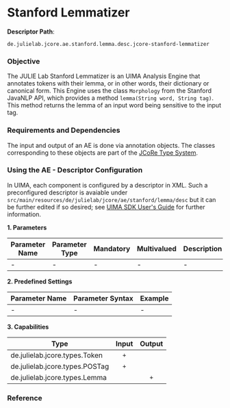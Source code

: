 # Stanford Lemmatizer
  

**Descriptor Path**:
```
de.julielab.jcore.ae.stanford.lemma.desc.jcore-stanford-lemmatizer
```


### Objective
The JULIE Lab Stanford Lemmatizer is an UIMA Analysis Engine that annotates tokens with their lemma, or in other words, their dictionary or canonical form. This Engine uses the class `Morphology` from the Stanford JavaNLP API, which provides a method `lemma(String word, String tag)`. This method returns the lemma of an input word being sensitive to the input tag.

### Requirements and Dependencies
The input and output of an AE is done via annotation objects. The classes corresponding to these objects are part of the [JCoRe Type System](https://github.com/JULIELab/jcore-base/tree/master/jcore-types).

### Using the AE - Descriptor Configuration
In UIMA, each component is configured by a descriptor in XML. Such a preconfigured descriptor is avaiable under `src/main/resources/de/julielab/jcore/ae/stanford/lemma/desc` but it can be further edited if so desired; see [UIMA SDK User's Guide](https://uima.apache.org/downloads/releaseDocs/2.1.0-incubating/docs/html/tools/tools.html#ugr.tools.cde) for further information.

**1. Parameters**

| Parameter Name | Parameter Type | Mandatory | Multivalued | Description |
|----------------|----------------|-----------|-------------|-------------|
| - | - | - | - | - |


**2. Predefined Settings**

| Parameter Name | Parameter Syntax | Example |
|----------------|------------------|---------|
| - | - | - |


**3. Capabilities**

| Type | Input | Output |
|------|:-----:|:------:|
| de.julielab.jcore.types.Token  |`+`|   |
| de.julielab.jcore.types.POSTag |`+`|   |
| de.julielab.jcore.types.Lemma  |   |`+`|


### Reference



